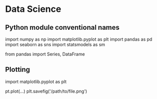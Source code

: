 # Data Science

## Python module conventional names

import numpy as np
import matplotlib.pyplot as plt
import pandas as pd
import seaborn as sns
import statsmodels as sm

from pandas import Series, DataFrame

## Plotting

import matplotlib.pyplot as plt

pt.plot(...)
plt.savefig('/path/to/file.png')